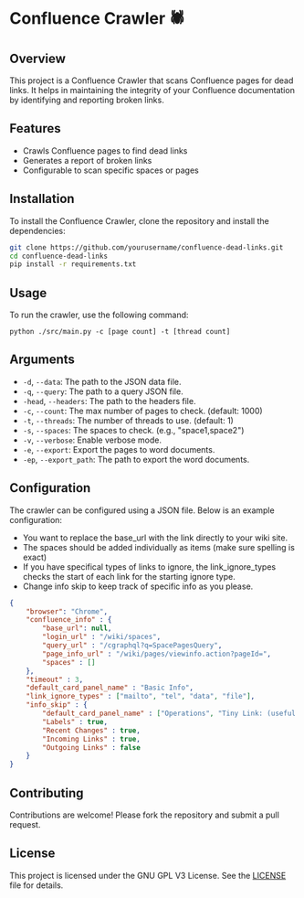 # Confluence Crawler 🕷️

## Overview

This project is a Confluence Crawler that scans Confluence pages for dead links. It helps in maintaining the integrity of your Confluence documentation by identifying and reporting broken links.

## Features

- Crawls Confluence pages to find dead links
- Generates a report of broken links
- Configurable to scan specific spaces or pages

## Installation

To install the Confluence Crawler, clone the repository and install the dependencies:

```bash
git clone https://github.com/yourusername/confluence-dead-links.git
cd confluence-dead-links
pip install -r requirements.txt
```

## Usage

To run the crawler, use the following command:

```
python ./src/main.py -c [page count] -t [thread count]
```

## Arguments

- `-d`, `--data`: The path to the JSON data file.
- `-q`, `--query`: The path to a query JSON file.
- `-head`, `--headers`: The path to the headers file.
- `-c`, `--count`: The max number of pages to check. (default: 1000)
- `-t`, `--threads`: The number of threads to use. (default: 1)
- `-s`, `--spaces`: The spaces to check. (e.g., "space1,space2")
- `-v`, `--verbose`: Enable verbose mode.
- `-e`, `--export`: Export the pages to word documents.
- `-ep`, `--export_path`: The path to export the word documents.

## Configuration

The crawler can be configured using a JSON file. Below is an example configuration:

- You want to replace the base_url with the link directly to your wiki site.
- The spaces should be added individually as items (make sure spelling is exact)
- If you have specifical types of links to ignore, the link_ignore_types checks the start of each link for the starting ignore type.
- Change info skip to keep track of specific info as you please.

```json
{
    "browser": "Chrome",
    "confluence_info" : {
        "base_url": null,
        "login_url" : "/wiki/spaces",
        "query_url" : "/cgraphql?q=SpacePagesQuery",
        "page_info_url" : "/wiki/pages/viewinfo.action?pageId=",
        "spaces" : []
    },
    "timeout" : 3,
    "default_card_panel_name" : "Basic Info",
    "link_ignore_types" : ["mailto", "tel", "data", "file"],
    "info_skip" : {
        "default_card_panel_name" : ["Operations", "Tiny Link: (useful for email)"],
        "Labels" : true,
        "Recent Changes" : true,
        "Incoming Links" : true,
        "Outgoing Links" : false
    }
}
```

## Contributing

Contributions are welcome! Please fork the repository and submit a pull request.

## License

This project is licensed under the GNU GPL V3 License. See the [LICENSE](LICENSE) file for details.
